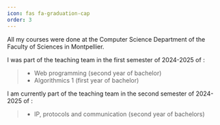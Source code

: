 ```yaml
---
icon: fas fa-graduation-cap
order: 3
---
```


All my courses were done at the Computer Science Department of the Faculty of Sciences in Montpellier.

I was part of the teaching team in the first semester of 2024-2025 of :
> - Web programming (second year of bachelor)
> - Algorithmics 1 (first year of bachelor) 

I am currently part of the teaching team in the second semester of 2024-2025 of :
> -  IP, protocols and communication (second year of bachelors) 